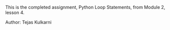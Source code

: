 This is the completed assignment, Python Loop Statements, from Module 2, lesson 4.

Author: Tejas Kulkarni